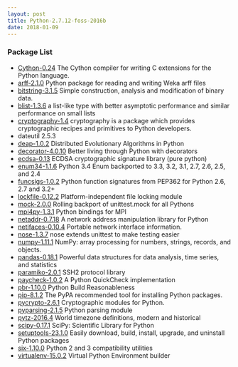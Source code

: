 ```yaml
---
layout: post
title: Python-2.7.12-foss-2016b
date: 2018-01-09
---
```


### Package List
  * [Cython-0.24](https://pypi.org/project/Cython/) The Cython compiler for writing C extensions for the Python language.
  * [arff-2.1.0](https://pypi.org/project/arff/) Python package for reading and writing Weka arff files
  * [bitstring-3.1.5](https://pypi.org/project/bitstring/) Simple construction, analysis and modification of binary data.
  * [blist-1.3.6](https://pypi.org/project/blist/) a list-like type with better asymptotic performance and similar performance on small lists
  * [cryptography-1.4](http://pypi.org/project/cryptography/) cryptography is a package which provides cryptographic recipes and primitives to Python developers.
  * dateutil 2.5.3
  * [deap-1.0.2](https://pypi.org/project/deap/) Distributed Evolutionary Algorithms in Python
  * [decorator-4.0.10](https://pypi.org/project/decorator/) Better living through Python with decorators
  * [ecdsa-0.13](https://pypi.org/project/ecdsa/) ECDSA cryptographic signature library (pure python)
  * [enum34-1.1.6](https://pypi.org/project/enum34/) Python 3.4 Enum backported to 3.3, 3.2, 3.1, 2.7, 2.6, 2.5, and 2.4
  * [funcsigs-1.0.2](https://pypi.org/project/funcsigs/) Python function signatures from PEP362 for Python 2.6, 2.7 and 3.2+
  * [lockfile-0.12.2](https://pypi.org/project/lockfile/) Platform-independent file locking module
  * [mock-2.0.0](http://pypi.org/project/mock/) Rolling backport of unittest.mock for all Pythons
  * [mpi4py-1.3.1](https://pypi.org/project/mpi4py/) Python bindings for MPI
  * [netaddr-0.7.18](https://pypi.org/project/netaddr/) A network address manipulation library for Python
  * [netifaces-0.10.4](https://pypi.org/project/netifaces/) Portable network interface information.
  * [nose-1.3.7](https://pypi.org/project/nose/) nose extends unittest to make testing easier
  * [numpy-1.11.1](https://pypi.org/project/numpy/) NumPy: array processing for numbers, strings, records, and objects.
  * [pandas-0.18.1](https://pypi.org/project/pandas/) Powerful data structures for data analysis, time series, and statistics
  * [paramiko-2.0.1](http://pypi.org/project/paramiko/) SSH2 protocol library
  * [paycheck-1.0.2](https://pypi.org/project/paycheck/) A Python QuickCheck implementation
  * [pbr-1.10.0](https://pypi.org/project/pbr/) Python Build Reasonableness
  * [pip-8.1.2](https://pypi.org/project/pip/) The PyPA recommended tool for installing Python packages.
  * [pycrypto-2.6.1](https://pypi.org/project/pycrypto/) Cryptographic modules for Python.
  * [pyparsing-2.1.5](https://pypi.org/project/pyparsing/) Python parsing module
  * [pytz-2016.4](http://pypi.org/project/pytz/) World timezone definitions, modern and historical
  * [scipy-0.17.1](https://pypi.org/project/scipy/) SciPy: Scientific Library for Python
  * [setuptools-23.1.0](https://pypi.org/project/setuptools/) Easily download, build, install, upgrade, and uninstall Python packages
  * [six-1.10.0](https://pypi.org/project/six/) Python 2 and 3 compatibility utilities
  * [virtualenv-15.0.2](https://pypi.org/project/virtualenv/) Virtual Python Environment builder
